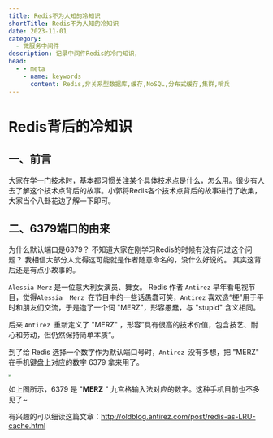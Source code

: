 ```yaml
---
title: Redis不为人知的冷知识
shortTitle: Redis不为人知的冷知识
date: 2023-11-01
category:
  - 微服务中间件
description: 记录中间件Redis的冷门知识，
head:
  - - meta
    - name: keywords
      content: Redis,非关系型数据库,缓存,NoSQL,分布式缓存,集群,哨兵
---
```


# Redis背后的冷知识


## 一、前言
大家在学一门技术时，基本都习惯关注某个具体技术点是什么，怎么用。很少有人去了解这个技术点背后的故事。小郭将Redis各个技术点背后的故事进行了收集，大家当个八卦花边了解一下即可。

## 二、6379端口的由来
为什么默认端口是6379？ 
不知道大家在刚学习Redis的时候有没有问过这个问题？ 我相信大部分人觉得这可能就是作者随意命名的，没什么好说的。  其实这背后还是有点小故事的。



`Alessia Merz` 是一位意大利女演员、舞女。 Redis 作者 `Antirez` 早年看电视节目，觉得`Alessia  Merz `在节目中的一些话愚蠢可笑，`Antirez` 喜欢造“梗”用于平时和朋友们交流，于是造了一个词 "MERZ"，形容愚蠢，与 "stupid" 含义相同。

后来 `Antirez `重新定义了 "MERZ" ，形容”具有很高的技术价值，包含技艺、耐心和劳动，但仍然保持简单本质“。

到了给 Redis 选择一个数字作为默认端口号时，`Antirez `没有多想，把 "MERZ" 在手机键盘上对应的数字 6379 拿来用了。

 

<img src="http://cdn.gydblog.com/images/middleware/redis-trivia-1.png"  style="zoom: 30%;margin:0 auto;display:block"/>

如上图所示，6379 是 "**MERZ** " 九宫格输入法对应的数字。这种手机目前也不多见了~



 

有兴趣的可以细读这篇文章：http://oldblog.antirez.com/post/redis-as-LRU-cache.html



